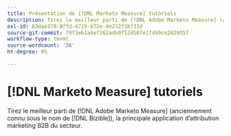 ```yaml
---
title: Présentation de [!DNL Marketo Measure] tutoriels
description: Tirez le meilleur parti de [!DNL Adobe Marketo Measure] (anciennement connu sous le nom de [!DNL Bizible]), la principale application d’attribution marketing B2B du secteur.
exl-id: 83dae370-8ffd-4715-b72e-4e232f1bf31d
source-git-commit: 79f3eb1a4ef262adb9f52d507e1f469ce262935f
workflow-type: tm+mt
source-wordcount: '36'
ht-degree: 0%

---
```


# [!DNL Marketo Measure] tutoriels

Tirez le meilleur parti de [!DNL Adobe Marketo Measure] (anciennement connu sous le nom de [!DNL Bizible]), la principale application d’attribution marketing B2B du secteur.

